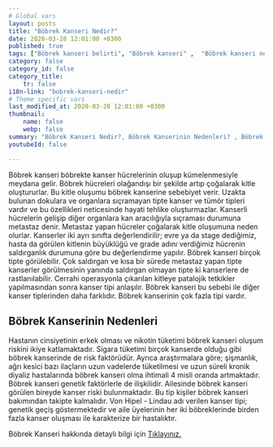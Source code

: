 ```yaml
---
# Global vars
layout: posts
title: "Böbrek Kanseri Nedir?"
date: 2020-03-28 12:01:00 +0300
published: true
tags: ["Böbrek kanseri belirti", "Böbrek kanseri" ,  "Böbrek kanseri nedir", "Böbrek kanserinin nedeni", "Böbrek kanseri erken teşhis", "Böbrek kanseri tümör büyüklüğü", "Böbrek kisti nedir", "Parsiyel Nefrektomi", "Böbrek kanseri komplikasyonu", "Böbrek Kanseri Ameliyatı Sonrası" , "Böbrek Kanseri Ameliyatı yan etkileri" ,"Böbreğin görevi nedir" , "Böbrek kanseri belirti" , "Böbrek kanseri teşhis", "Böbrek Kanseri Ameliyatı", "Parsiyel Nefrektomi nedir" , "Parsiyel nefrektomi ameliyatı" ,"Böbrek kanseri açık ameliyatı" , " Böbrek kanseri kapalı ameliyatı" , "Radikal nefrektomi ameliyatı" , "Radikal nefrektomi"]
category: false
category_id: false
category_title:
    tr: false
i18n-link: "bobrek-kanseri-nedir"
# Theme specific vars
last_modified_at: 2020-03-28 12:01:00 +0300
thumbnail:
    name: false
    webp: false
summary: "Böbrek Kanseri Nedir?, Böbrek Kanserinin Nedenleri? , Böbrek Kanseri Belirtileri, Böbrek Kanserinde Erken Teşhis, Böbrek Kisti Nedir?, Böbrek Kanserinde Tümör Büyüklüğü, Böbrek Kanseri Ameliyatı, Parsiyel Nefrektomi Nedir?, Parsiyel Nefrektomi Ameliyatı, Böbrek Kanseri Ameliyatı Sonrası?,  Radikal Nefrektomi Ameliyatı?"
youtubeId: false

---
```






Böbrek kanseri böbrekte kanser hücrelerinin oluşup kümelenmesiyle meydana gelir. Böbrek hücreleri olağandışı bir şekilde artıp çoğalarak kitle oluştururlar. Bu kitle oluşumu böbrek kanserine sebebiyet verir. Uzakta bulunan dokulara ve organlara sıçramayan tipte kanser ve tümör tipleri vardır ve bu özellikleri neticesinde hayati tehlike oluşturmazlar. Kanserli hücrelerin gelişip diğer organlara kan aracılığıyla sıçraması durumuna metastaz denir. Metastaz yapan hücreler çoğalarak kitle oluşumuna neden olurlar. Kanserler iki ayrı sınıfta değerlendirilir; evre ya da stage dediğimiz, hasta da görülen kitlenin büyüklüğü ve grade adını verdiğimiz hücrenin saldırganlık durumuna göre bu değerlendirme yapılır.
Böbrek kanseri birçok tipte görülebilir. Çok saldırgan ve kısa bir sürede metastaz yapan tipte kanserler görülmesinin yanında saldırgan olmayan tipte ki kanserlere de rastlanılabilir. Cerrahi operasyonla çıkarılan kitleye patalojik tetkikler yapılmasından sonra kanser tipi anlaşılır. Böbrek kanseri bu sebebi ile diğer kanser tiplerinden daha farklıdır. Böbrek kanserinin çok fazla tipi vardır.

## Böbrek Kanserinin Nedenleri

Hastanın cinsiyetinin erkek olması ve nikotin tüketimi böbrek kanseri oluşum riskini ikiye katlamaktadır. Sigara tüketimi birçok kanserde olduğu gibi böbrek kanserinde de risk faktörüdür. Ayrıca araştırmalara göre; şişmanlık, ağrı kesici bazı ilaçların uzun vadelerde tüketilmesi ve uzun süreli kronik diyaliz hastalarında böbrek kanseri olma ihtimali 4 misli oranda artmaktadır.
Böbrek kanseri genetik faktörlerle de ilişkilidir. Ailesinde böbrek kanseri görülen bireyde kanser riski bulunmaktadır. Bu tip kişiler böbrek kanseri bakımından takipte kalmalıdır. Von Hipel - Lindau adı verilen kanser tipi; genetik geçiş göstermektedir ve aile üyelerinin her iki böbreklerinde birden fazla kanser oluşması ile karakterize bir hastalıktır.



Böbrek Kanseri hakkında detaylı bilgi için [Tıklayınız.](https://www.onoluroloji.com/bobrek-kanseri)
